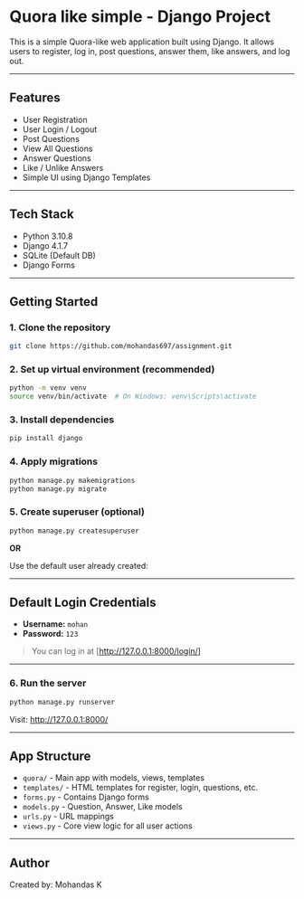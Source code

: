 # Quora like simple - Django Project

This is a simple Quora-like web application built using Django. It allows users to register, log in, post questions, answer them, like answers, and log out.

---

## Features

- User Registration
- User Login / Logout
- Post Questions
- View All Questions
- Answer Questions
- Like / Unlike Answers
- Simple UI using Django Templates

---

## Tech Stack

- Python 3.10.8
- Django 4.1.7
- SQLite (Default DB)
- Django Forms

---

## Getting Started

### 1. Clone the repository

```bash
git clone https://github.com/mohandas697/assignment.git
```

### 2. Set up virtual environment (recommended)

```bash
python -m venv venv
source venv/bin/activate  # On Windows: venv\Scripts\activate
```


### 3. Install dependencies

```bash
pip install django
```

### 4. Apply migrations

```bash
python manage.py makemigrations
python manage.py migrate
```

### 5. Create superuser (optional)

```bash
python manage.py createsuperuser
```

**OR**

Use the default user already created:

---

## Default Login Credentials

- **Username:** `mohan`
- **Password:** `123`

> You can log in at [http://127.0.0.1:8000/login/]

---

### 6. Run the server

```bash
python manage.py runserver
```

Visit: http://127.0.0.1:8000/

---

## App Structure

- `quora/` - Main app with models, views, templates
- `templates/` - HTML templates for register, login, questions, etc.
- `forms.py` - Contains Django forms
- `models.py` - Question, Answer, Like models
- `urls.py` - URL mappings
- `views.py` - Core view logic for all user actions

---


## Author

Created by: Mohandas K 
